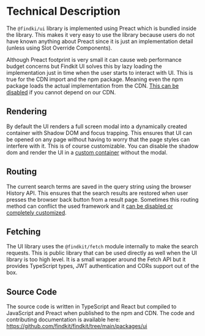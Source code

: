 # Technical Description

The `@findki/ui` library is implemented using Preact which is bundled inside the
library. This makes it very easy to use the library because users do not have
known anything about Preact since it is just an implementation detail (unless
using Slot Override Components).

Although Preact footprint is very small it can cause web performance budget
concerns but Findkit UI solves this by lazy loading the implementation just in
time when the user starts to interact with UI. This is true for the CDN import
and the npm package. Meaning even the npm package loads the actual
implementation from the CDN. [This can be disabled](/ui/advanced/disable-cdn) if
you cannot depend on our CDN.

## Rendering

By default the UI renders a full screen modal into a dynamically created
container with Shadow DOM and focus trapping. This ensures that UI can be opened
on any page without having to worry that the page styles can interfere with it.
This is of course customizable. You can disable the shadow dom and render the UI
in a [custom container](/ui/advanced/custom-container) without the modal.

## Routing

The current search terms are saved in the query string using the browser History
API. This ensures that the search results are restored when user presses the
browser back button from a result page. Sometimes this routing method can
conflict the used framework and it [can be disabled or completely
customized](/ui/advanced/routing).

## Fetching

The UI library uses the `@findkit/fetch` module internally to make the search
requests. This is public library that can be used directly as well when the UI
library is too high level. It is a small wrapper around the Fetch API but it provides
TypeScript types, JWT authentication and CORs support out of the box.

## Source Code

The source code is written in TypeScript and React but compiled to JavaScript
and Preact when published to the npm and CDN. The code and contributing documentation
is available here: <https://github.com/findkit/findkit/tree/main/packages/ui>

